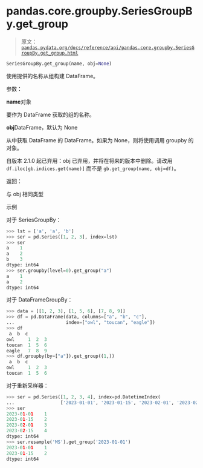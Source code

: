 # pandas.core.groupby.SeriesGroupBy.get_group

> 原文：[`pandas.pydata.org/docs/reference/api/pandas.core.groupby.SeriesGroupBy.get_group.html`](https://pandas.pydata.org/docs/reference/api/pandas.core.groupby.SeriesGroupBy.get_group.html)

```py
SeriesGroupBy.get_group(name, obj=None)
```

使用提供的名称从组构建 DataFrame。

参数：

**name**对象

要作为 DataFrame 获取的组的名称。

**obj**DataFrame，默认为 None

从中获取 DataFrame 的 DataFrame。如果为 None，则将使用调用 groupby 的对象。

自版本 2.1.0 起已弃用：obj 已弃用，并将在将来的版本中删除。请改用 `df.iloc[gb.indices.get(name)]` 而不是 `gb.get_group(name, obj=df)`。

返回：

与 obj 相同类型

示例

对于 SeriesGroupBy：

```py
>>> lst = ['a', 'a', 'b']
>>> ser = pd.Series([1, 2, 3], index=lst)
>>> ser
a    1
a    2
b    3
dtype: int64
>>> ser.groupby(level=0).get_group("a")
a    1
a    2
dtype: int64 
```

对于 DataFrameGroupBy：

```py
>>> data = [[1, 2, 3], [1, 5, 6], [7, 8, 9]]
>>> df = pd.DataFrame(data, columns=["a", "b", "c"],
...                   index=["owl", "toucan", "eagle"])
>>> df
 a  b  c
owl     1  2  3
toucan  1  5  6
eagle   7  8  9
>>> df.groupby(by=["a"]).get_group((1,))
 a  b  c
owl     1  2  3
toucan  1  5  6 
```

对于重新采样器：

```py
>>> ser = pd.Series([1, 2, 3, 4], index=pd.DatetimeIndex(
...                 ['2023-01-01', '2023-01-15', '2023-02-01', '2023-02-15']))
>>> ser
2023-01-01    1
2023-01-15    2
2023-02-01    3
2023-02-15    4
dtype: int64
>>> ser.resample('MS').get_group('2023-01-01')
2023-01-01    1
2023-01-15    2
dtype: int64 
```
